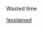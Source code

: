 Wasted time

[!explained](https://github.com/Preparation-kit/codeforces/blob/main/0x1F-wasted_time_127A/captura.JPG)